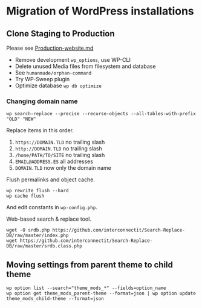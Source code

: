 # Migration of WordPress installations

## Clone Staging to Production

Please see [Production-website.md](https://github.com/szepeviktor/debian-server-tools/blob/master/webserver/Production-website.md#migration)

- Remove development `wp_options`, use WP-CLI
- Delete unused Media files from filesystem and database
- See `humanmade/orphan-command`
- Try WP-Sweep plugin
- Optimize database `wp db optimize`

### Changing domain name

```shell
wp search-replace --precise --recurse-objects --all-tables-with-prefix "OLD" "NEW"
```

Replace items in this order.

1. `https://DOMAIN.TLD` no trailing slash
1. `http://DOMAIN.TLD` no trailing slash
1. `/home/PATH/TO/SITE` no trailing slash
1. `EMAIL@ADDRESS.ES` all addresses
1. `DOMAIN.TLD` now only the domain name

Flush permalinks and object cache.

```shell
wp rewrite flush --hard
wp cache flush
```

And edit constants in `wp-config.php`.

Web-based search & replace tool.

```shell
wget -O srdb.php https://github.com/interconnectit/Search-Replace-DB/raw/master/index.php
wget https://github.com/interconnectit/Search-Replace-DB/raw/master/srdb.class.php
```

## Moving settings from parent theme to child theme

```shell
wp option list --search="theme_mods_*" --fields=option_name
wp option get theme_mods_parent-theme --format=json | wp option update theme_mods_child-theme --format=json
```
